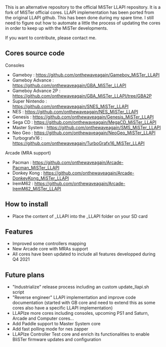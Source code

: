 
This is an alternative repository to the official MiSTer LLAPI repository.
It is a fork of MiSTer official cores. LLAPI implementation has been ported from the original LLAPI github.
This has been done during my spare time. I still need to figure out how to automate a little the process of updating the cores in order to keep up with the MiSTer developments.

If you want to contribute, please contact me.

## Cores source code

Consoles

* Gameboy            : https://github.com/onthewaveagain/Gameboy_MiSTer_LLAPI
* Gameboy Advance    : https://github.com/onthewaveagain/GBA_MiSTer_LLAPI
* Gameboy Advance 2P : https://github.com/onthewaveagain/GBA_MiSTer_LLAPI/tree/GBA2P
* Super Nintendo     : https://github.com/onthewaveagain/SNES_MiSTer_LLAPI
* NES                : https://github.com/onthewaveagain/NES_MiSTer_LLAPI
* Genesis            : https://github.com/onthewaveagain/Genesis_MiSTer_LLAPI
* Sega CD            : https://github.com/onthewaveagain/MegaCD_MiSTer_LLAPI
* Master System      : https://github.com/onthewaveagain/SMS_MiSTer_LLAPI
* Neo Geo            : https://github.com/onthewaveagain/NeoGeo_MiSTer_LLAPI
* Turbografx16       : https://github.com/onthewaveagain/TurboGrafx16_MiSTer_LLAPI

Arcade (MRA support)

* Pacman             : https://github.com/onthewaveagain/Arcade-Pacman_MiSTer_LLAPI
* Donkey Kong        : https://github.com/onthewaveagain/Arcade-DonkeyKong_MiSTer_LLAPI
* IremM62            : https://github.com/onthewaveagain/Arcade-IremM62_MiSTer_LLAPI

## How to install

* Place the content of _LLAPI into the _LLAPI folder on your SD card

## Features

* Improved some controllers mapping
* New Arcade core with MRAs support
* All cores have been updated to include all features developped during Q4 2021

## Future plans

* "Industrialize" release process including an custom update_llapi.sh script
* "Reverse engineer" LLAPI implementation and improve code documentation (started with GB core and need to extend this as some cores also have a specific LLAPI implementation)
* LLAPIze more cores including consoles, upcoming PS1 and Saturn, Arcade and Computer cores...
* Add Paddle support to Master System core
* Add fast polling mode for nes zapper
* LLAPIze Controller Test core and enrich its functionalities to enable BliSTer firmware updates and configuration

